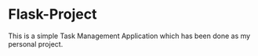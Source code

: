 # Flask-Project
This is a simple Task Management Application which has been done as my personal project.
